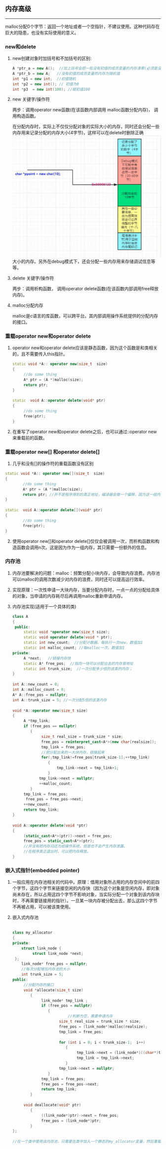 ## 内存高级

------

malloc分配0个字节：返回一个地址或者一个空指针，不建议使用。这种代码存在巨大的隐患，也没有实际使用的意义。

### new和delete

1. new创建对象时加括号和不加括号的区别: 

   ```c++
   A *ptr_a = new A();  //加上括号会把一些没有初值的成员变量的内存清零(必须是没有提供构造函数的情况下)
   A *ptr_b = new A;   //没有初值的成员变量的内存为随机值
   int *p1 = new int;  //初值随机
   int *p2 = new int(); // 初值为0
   int *p3  = new int(100); //赋初值100
   ```

2. new 关键字/操作符

   两步：调用operator new函数(在该函数内部调用 malloc函数分配内存)， 调用构造函数。

   在分配内存时，实际上不仅仅分配对象的实际大小的内存，同时还会分配一些内存用来记录分配的内存大小(4字节)，这样可以在delete时删除正确![2020-03-09 20-18-12屏幕截图](../static/2020-03-09%2020-18-12%E5%B1%8F%E5%B9%95%E6%88%AA%E5%9B%BE.png)大小的内存。另外在debug模式下，还会分配一些内存用来存储调试信息等等。

3. delete 关键字/操作符

   两步：调用析构函数， 调用operator delete函数(在该函数内部调用free释放内存)。 
   
4. malloc分配内存
   
   malloc是c语言的库函数，可以跨平台。其内部调用操作系统提供的分配内存的接口。



### 重载operator new和operator delete

1. operator new和operator delete应该是静态函数，因为这个函数是和类相关的，且不需要传入this指针。

   ```c++
   static void *A:: operator new(size_t  size)
   {
       	//do some thing
       	A* ptr = (A *)malloc(size);
   		return ptr;
   }
   
   static  void A::operator delete(void* ptr)
   {
       	//do some thing
       	free(ptr);
   }
   ```

2. 在重写了operator new和operator delete之后，也可以通过::operator new来重载前的函数。

### 重载operator new[] 和operator delete[]

1. 几乎和没有[]的操作符的重载函数没有区别

```c++
static void *A:: operator new[](size_t  size)
{
    	//do some thing
    	A* ptr = (A *)malloc(size);
		return ptr; //并不是程序得到的真正地址，编译器会做一个偏移，因为这一组内存的前面会有一部分内存用来记录数组大小。
}

static  void A::operator delete[](void* ptr)
{
    	//do some thing
    	free(ptr);
}
```

2. 使用operator new[]和operator delete[]仅仅会被调用一次，而析构函数和构造函数会调用n次。这是因为作为一组内存，其只需要一份额外的信息。

### 内存池

1. 内存池要解决的问题：malloc：频繁分配小块内存，会导致内存浪费。内存池可以malloc的调用次数减少对内存的浪费，同时还可以提高运行效率。

2. 实现原理：一次性申请一大块内存，当要分配内存时，一点一点的分配给具体的对象，当申请的内存耗尽后再调用malloc重新申请内存。

3. 内存池实现(适用于一个具体的类)

   ```c++
   class A 
   {
    public:
       	static void *operator new(size_t size);
       	static void operator delete(void * ptr);
       	static int new_count;  //分配计数器。每执行一次new，数值加1
       	static int malloc_count; //每malloc一次，数值加1
   private:
       	A *next;   //链接内存快
       	static A* free_pos;  //指向一块可以分配出去的内存首地址
       	static int trunk_size;  //一次分配多少倍的该类的内存；
   }
   
   int A::new_count = 0;
   int A::malloc_count = 0;
   A* A::free_pos = nullptr;
   int A::trunk_size = 5; //一次分配5倍的该类内存
   
   void *A::operator new(size_t size)
   {
       	A *tmp_link;
       	if (free_pos == nullptr)
           {
               	size_t real_size = trunk_size * size;
               	free_pos = reinterpret_cast<A*>(new char[realsize]);
               	tmp_link = free_pos;
               	//把分配出来的一大块内存，链接起来
               	for(;tmp_link!=free_pos[trunk_size-1];++tmp_link)
                   {
                       tmp_link->next = tmp_link+1;
                   }
               tmp_link->next = nullptr;
               ++malloc_count;
           }
       	tmp_link = free_pos;
       	 free_pos = free_pos->next;
       	++new_count;
       	return tmp_link;
   }  
   
   void A::operator delete(void *ptr)
   {
       	(static_cast<A*>(ptr))->next = free_pos;
       	free_pos = static_cast<A*>(ptr);
       	//并没有把内存归还为给操作系统，但是也不会产生内存泄露。
       	//在程序真正退出时，可以把内存释放。
   }
   ```

### 嵌入式指针(embedded pointer)

1. 一般应用在内存池相关的代码中。原理：借用对象所占用的内存空间中的前四个字节，这四个字节来链接空闲的内存快（因为这个对象是空闲内存，即对象尚未存在，所以占用这四个字节不影响对象，当实际分配一个对象到该内存块时，不再需要链接用的指针）。一旦某一块内存被分配出去，那么这四个字节不再被占用，可以被该类使用。

2. 嵌入式内存池

   ```c++
   
   class my_allocator
   {
   private:
       struct link_node {
      		struct link_node *next; 
   	};
       link_node* free_pos = nullptr;
       //每次分配增加内存池的大小 
       int trunk_size = 5;
   public:
       	//分配内存的接口
       	void *allocate(size_t size)  
           {
               	link_node* tmp_link ;
               	if (free_pos = nullptr)
                   {
                    		//判断为空，需要申请内存
                       	size_t real_size = trunk_size * size;
                       	free_pos = (link_node*)malloc(realsize);
                       	tmp_link = free_pos;
                       
                       	for (int i = 0; i < trunk_size-1;  i++)
                           {
                               	tmp_link->next = (link_node*)((char*)tmp_link + size);
                               	tmp_link = tmp_link->next;
                           }
                       	tmp_link->next = nullptr;
                   }
               	tmp_link = free_pos;
               	free_pos = free_pos->next;
               	return tmp_link;
           }
       	
       	void deallocate(void* ptr)
           {
               	((link_node*)ptr)->next = free_pos;
               	free_pos = (link_node*)ptr;
           }
   };
   
   //在一个类中使用该内存池，只需要在类中加入一个静态的my_allocator变量，然后重载operator new和operator delete，在其中调用my_allocator的allocator和deallocator函数即可。
   ```

   



